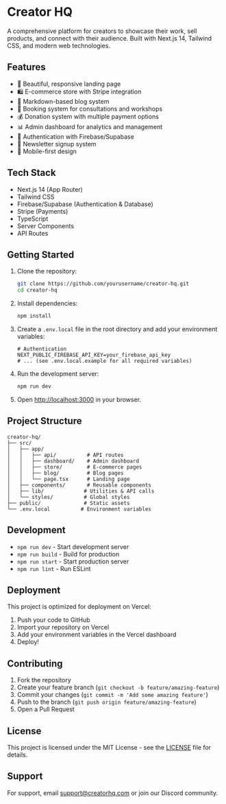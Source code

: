 # Creator HQ

A comprehensive platform for creators to showcase their work, sell products, and connect with their audience. Built with Next.js 14, Tailwind CSS, and modern web technologies.

## Features

- 🎨 Beautiful, responsive landing page
- 🛍️ E-commerce store with Stripe integration
- 📝 Markdown-based blog system
- 📅 Booking system for consultations and workshops
- 💰 Donation system with multiple payment options
- 📊 Admin dashboard for analytics and management
- 🔐 Authentication with Firebase/Supabase
- 📧 Newsletter signup system
- 📱 Mobile-first design

## Tech Stack

- Next.js 14 (App Router)
- Tailwind CSS
- Firebase/Supabase (Authentication & Database)
- Stripe (Payments)
- TypeScript
- Server Components
- API Routes

## Getting Started

1. Clone the repository:

   ```bash
   git clone https://github.com/yourusername/creator-hq.git
   cd creator-hq
   ```

2. Install dependencies:

   ```bash
   npm install
   ```

3. Create a `.env.local` file in the root directory and add your environment variables:

   ```env
   # Authentication
   NEXT_PUBLIC_FIREBASE_API_KEY=your_firebase_api_key
   # ... (see .env.local.example for all required variables)
   ```

4. Run the development server:

   ```bash
   npm run dev
   ```

5. Open [http://localhost:3000](http://localhost:3000) in your browser.

## Project Structure

```
creator-hq/
├── src/
│   ├── app/
│   │   ├── api/          # API routes
│   │   ├── dashboard/    # Admin dashboard
│   │   ├── store/        # E-commerce pages
│   │   ├── blog/         # Blog pages
│   │   └── page.tsx      # Landing page
│   ├── components/       # Reusable components
│   ├── lib/             # Utilities & API calls
│   └── styles/          # Global styles
├── public/              # Static assets
└── .env.local          # Environment variables
```

## Development

- `npm run dev` - Start development server
- `npm run build` - Build for production
- `npm run start` - Start production server
- `npm run lint` - Run ESLint

## Deployment

This project is optimized for deployment on Vercel:

1. Push your code to GitHub
2. Import your repository on Vercel
3. Add your environment variables in the Vercel dashboard
4. Deploy!

## Contributing

1. Fork the repository
2. Create your feature branch (`git checkout -b feature/amazing-feature`)
3. Commit your changes (`git commit -m 'Add some amazing feature'`)
4. Push to the branch (`git push origin feature/amazing-feature`)
5. Open a Pull Request

## License

This project is licensed under the MIT License - see the [LICENSE](LICENSE) file for details.

## Support

For support, email support@creatorhq.com or join our Discord community.
